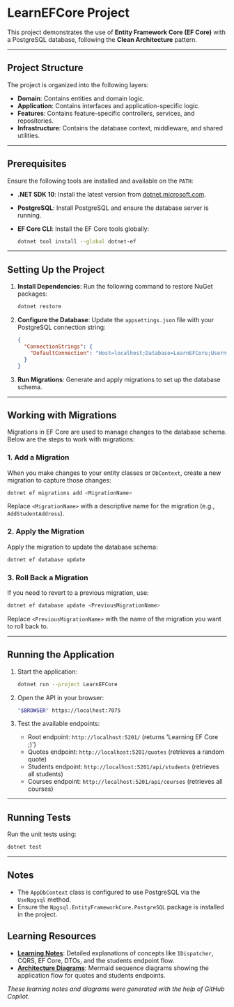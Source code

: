 # LearnEFCore Project

This project demonstrates the use of **Entity Framework Core (EF Core)** with a PostgreSQL database, following the **Clean Architecture** pattern.

---

## Project Structure

The project is organized into the following layers:

- **Domain**: Contains entities and domain logic.
- **Application**: Contains interfaces and application-specific logic.
- **Features**: Contains feature-specific controllers, services, and repositories.
- **Infrastructure**: Contains the database context, middleware, and shared utilities.

---

## Prerequisites

Ensure the following tools are installed and available on the `PATH`:

- **.NET SDK 10**: Install the latest version from [dotnet.microsoft.com](https://dotnet.microsoft.com/).
- **PostgreSQL**: Install PostgreSQL and ensure the database server is running.
- **EF Core CLI**: Install the EF Core tools globally:

  ```bash
  dotnet tool install --global dotnet-ef
  ```

---

## Setting Up the Project

1. **Install Dependencies**:
   Run the following command to restore NuGet packages:

   ```bash
   dotnet restore
   ```

2. **Configure the Database**:
   Update the `appsettings.json` file with your PostgreSQL connection string:

   ```json
   {
     "ConnectionStrings": {
       "DefaultConnection": "Host=localhost;Database=LearnEFCore;Username=postgres;Password=yourpassword"
     }
   }
   ```

3. **Run Migrations**:
   Generate and apply migrations to set up the database schema.

---

## Working with Migrations

Migrations in EF Core are used to manage changes to the database schema. Below are the steps to work with migrations:

### 1. Add a Migration

When you make changes to your entity classes or `DbContext`, create a new migration to capture those changes:

 ```bash
dotnet ef migrations add <MigrationName>
```

Replace `<MigrationName>` with a descriptive name for the migration (e.g., `AddStudentAddress`).

### 2. Apply the Migration

Apply the migration to update the database schema:

```bash
dotnet ef database update
```

### 3. Roll Back a Migration

If you need to revert to a previous migration, use:

```bash
dotnet ef database update <PreviousMigrationName>
```

Replace `<PreviousMigrationName>` with the name of the migration you want to roll back to.

---

## Running the Application

1. Start the application:

   ```bash
   dotnet run --project LearnEFCore
   ```

2. Open the API in your browser:

   ```bash
   "$BROWSER" https://localhost:7075
   ```

3. Test the available endpoints:

   - Root endpoint: `http://localhost:5201/` (returns 'Learning EF Core ;)')
   - Quotes endpoint: `http://localhost:5201/quotes` (retrieves a random quote)
   - Students endpoint: `http://localhost:5201/api/students` (retrieves all students)
   - Courses endpoint: `http://localhost:5201/api/courses` (retrieves all courses)

---

## Running Tests

Run the unit tests using:

```bash
dotnet test
```

---

## Notes

- The `AppDbContext` class is configured to use PostgreSQL via the `UseNpgsql` method.
- Ensure the `Npgsql.EntityFrameworkCore.PostgreSQL` package is installed in the project.

## Learning Resources

- **[Learning Notes](Learning.md)**: Detailed explanations of concepts like `IDispatcher`, CQRS, EF Core, DTOs, and the students endpoint flow.
- **[Architecture Diagrams](ArchitectureDiagram.md)**: Mermaid sequence diagrams showing the application flow for quotes and students endpoints.

*These learning notes and diagrams were generated with the help of GitHub Copilot.*
